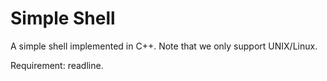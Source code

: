 # Simple Shell

A simple shell implemented in C++. Note that we only support UNIX/Linux.

Requirement: readline.
